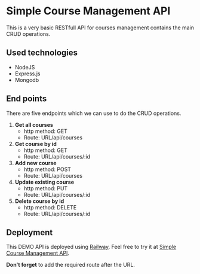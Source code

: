 # Simple Course Management API
This is a very basic RESTfull API for courses management contains the main CRUD operations.
## Used technologies
* NodeJS
* Express.js
* Mongodb
## End points
There are five endpoints which we can use to do the CRUD operations.
1. **Get all courses**
    * http method: GET
    * Route: URL/api/courses
2. **Get course by id**
    * http method: GET
    * Route: URL/api/courses/:id
3. **Add new course**
    * http method: POST
    * Route: URL/api/courses
4. **Update existing course**
    * http method: PUT
    * Route: URL/api/courses/:id
5. **Delete course by id**
    * http method: DELETE
    * Route: URL/api/courses/:id
## Deployment
This DEMO API is deployed using [Railway](https://railway.com/). Feel free to try it at [Simple Course Management API](https://simplecoursemanagementapi-production.up.railway.app/).

**Don't forget** to add the required route after the URL. 
